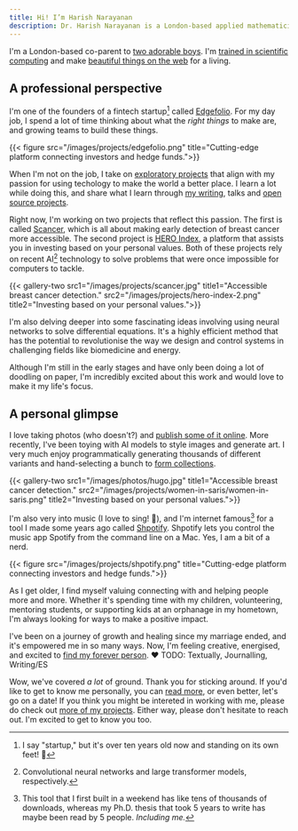 ```yaml
---
title: Hi! I’m Harish Narayanan
description: Dr. Harish Narayanan is a London-based applied mathematician, computational biologist and maker of fine web applications.
---
```


I'm a London-based co-parent to [two adorable
boys](https://narayanan.co). I'm [trained in scientific
computing](/research/) and make [beautiful things on the
web](/projects/) for a living.

## A professional perspective

I'm one of the founders of a fintech startup[^1] called
[Edgefolio](https://edgefolio.com/). For my day job, I spend a lot of
time thinking about what the *right things* to make are, and growing
teams to build these things.

{{< figure src="/images/projects/edgefolio.png" title="Cutting-edge platform connecting investors and hedge funds.">}}

When I'm not on the job, I take on [exploratory projects](/projects/)
that align with my passion for using techology to make the world a
better place. I learn a lot while doing this, and share what I learn
through [my writing](/writing/), talks and [open source
projects](https://github.com/hnarayanan).

Right now, I'm working on two projects that reflect this passion. The
first is called [Scancer](https://scancer.org/about/), which is all
about making early detection of breast cancer more accessible. The
second project is [HERO Index](http://www.heroindex.io), a platform
that assists you in investing based on your personal values. Both of
these projects rely on recent AI[^2] technology to solve problems that
were once impossible for computers to tackle.

{{< gallery-two src1="/images/projects/scancer.jpg" title1="Accessible breast cancer detection." src2="/images/projects/hero-index-2.png" title2="Investing based on your personal values.">}}

I'm also delving deeper into some fascinating ideas involving using
neural networks to solve differential equations. It's a highly
efficient method that has the potential to revolutionise the way we
design and control systems in challenging fields like biomedicine and
energy.

Although I'm still in the early stages and have only been doing a lot
of doodling on paper, I'm incredibly excited about this work and would
love to make it my life's focus.

## A personal glimpse

I love taking photos (who doesn't?) and [publish some of it online](/photos/).
More recently, I've been toying with AI models to style images and
generate art. I very much enjoy programmatically generating thousands
of different variants and hand-selecting a bunch to [form
collections](/projects/#art).

{{< gallery-two src1="/images/photos/hugo.jpg" title1="Accessible breast cancer detection." src2="/images/projects/women-in-saris/women-in-saris.png" title2="Investing based on your personal values.">}}

I'm also very into music (I love to sing! 🎤), and I'm internet famous[^3] for a
tool I made some years ago called
[Shpotify](https://github.com/hnarayanan/shpotify). Shpotify lets you
control the music app Spotify from the command line on a Mac. Yes, I
am a bit of a nerd.

{{< figure src="/images/projects/shpotify.png" title="Cutting-edge platform connecting investors and hedge funds.">}}

As I get older, I find myself valuing connecting with and
helping people more and more. Whether it's spending time with my
children, volunteering, mentoring students, or supporting kids at an
orphanage in my hometown, I'm always looking for ways to make a
positive impact.

I've been on a journey of growth and healing since my marriage ended,
and it's empowered me in so many ways. Now, I'm feeling creative,
energised, and excited to [find my forever person](/date-me/). ❤️
TODO: Textually, Journalling, Writing/ES

Wow, we've covered *a lot* of ground. Thank you for sticking around.
If you'd like to get to know me personally, you can [read 
more](/date-me/), or even better, let's go on a date! If you think you
might be intereted in working with me, please do check out [more of my
projects](/projects/). Either way, please don't hesitate to reach out.
I'm excited to get to know you too.

[^1]: I say "startup," but it's over ten years old now and standing on
    its own feet! 💫
[^2]: Convolutional neural networks and large transformer models,
    respectively.
[^3]: This tool that I first built in a weekend has like tens of
    thousands of downloads, whereas my Ph.D. thesis that took 5 years
    to write has maybe been read by 5 people. *Including me.*

<!-- If any of this stuff is exciting to you too, do check out [more of my -->
<!-- projects](/projects) and [get in -->
<!-- touch](mailto:mail@harishnarayanan.org)! -->
